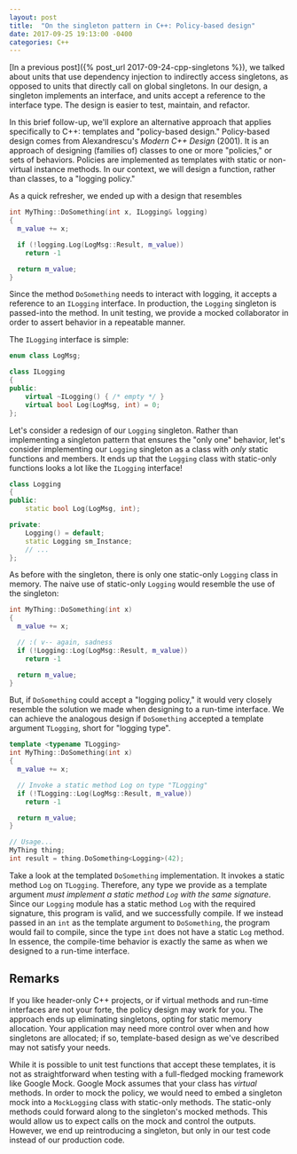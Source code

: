 ```yaml
---
layout: post
title:  "On the singleton pattern in C++: Policy-based design"
date: 2017-09-25 19:13:00 -0400
categories: C++
---
```


[In a previous post]({% post_url 2017-09-24-cpp-singletons %}), we talked about units that use dependency injection to indirectly access singletons, as opposed to units that directly call on global singletons. In our design, a singleton implements an interface, and units accept a reference to the interface type. The design is easier to test, maintain, and refactor.

In this brief follow-up, we'll explore an alternative approach that applies specifically to C++: templates and "policy-based design." Policy-based design comes from Alexandrescu's _Modern C++ Design_ (2001). It is an approach of designing (families of) classes to one or more "policies," or sets of behaviors. Policies are implemented as templates with static or non-virtual instance methods. In our context, we will design a function, rather than classes, to a "logging policy."

As a quick refresher, we ended up with a design that resembles

```c++
int MyThing::DoSomething(int x, ILogging& logging)
{
  m_value += x;

  if (!logging.Log(LogMsg::Result, m_value))
    return -1

  return m_value;
}
```

Since the method `DoSomething` needs to interact with logging, it accepts a reference to an `ILogging` interface. In production, the `Logging` singleton is passed-into the method. In unit testing, we provide a mocked collaborator in order to assert behavior in a repeatable manner.

The `ILogging` interface is simple:

```c++
enum class LogMsg;

class ILogging
{
public:
    virtual ~ILogging() { /* empty */ }
    virtual bool Log(LogMsg, int) = 0;
};
```

Let's consider a redesign of our `Logging` singleton. Rather than implementing a singleton pattern that ensures the "only one" behavior, let's consider implementing our `Logging` singleton as a class with _only_ static functions and members. It ends up that the `Logging` class with static-only functions looks a lot like the `ILogging` interface! 

```c++
class Logging
{
public:
    static bool Log(LogMsg, int);

private:
    Logging() = default;
    static Logging sm_Instance;
    // ...
};
```

As before with the singleton, there is only one static-only `Logging` class in memory. The naive use of static-only `Logging` would resemble the use of the singleton:

```c++
int MyThing::DoSomething(int x)
{
  m_value += x;

  // :( v-- again, sadness
  if (!Logging::Log(LogMsg::Result, m_value))
    return -1

  return m_value;
}
```

But, if `DoSomething` could accept a "logging policy," it would very closely resemble the solution we made when designing to a run-time interface. We can achieve the analogous design if `DoSomething` accepted a template argument `TLogging`, short for "logging type".

```c++
template <typename TLogging>
int MyThing::DoSomething(int x)
{
  m_value += x;

  // Invoke a static method Log on type "TLogging"
  if (!TLogging::Log(LogMsg::Result, m_value))
    return -1

  return m_value;
}

// Usage...
MyThing thing;
int result = thing.DoSomething<Logging>(42);
```

Take a look at the templated `DoSomething` implementation. It invokes a static method `Log` on `TLogging`. Therefore, any type we provide as a template argument _must implement a static method `Log` with the same signature_. Since our `Logging` module has a static method `Log` with the required signature, this program is valid, and we successfully compile. If we instead passed in an `int` as the template argument to `DoSomething`, the program would fail to compile, since the type `int` does not have a static `Log` method. In essence, the compile-time behavior is exactly the same as when we designed to a run-time interface.

## Remarks

If you like header-only C++ projects, or if virtual methods and run-time interfaces are not your forte, the policy design may work for you. The approach ends up eliminating singletons, opting for static memory allocation. Your application may need more control over when and how singletons are allocated; if so, template-based design as we've described may not satisfy your needs.

While it is possible to unit test functions that accept these templates, it is not as straightforward when testing with a full-fledged mocking framework like Google Mock. Google Mock assumes that your class has _virtual_ methods. In order to mock the policy, we would need to embed a singleton mock into a `MockLogging` class with static-only methods. The static-only methods could forward along to the singleton's mocked methods. This would allow us to expect calls on the mock and control the outputs. However, we end up reintroducing a singleton, but only in our test code instead of our production code.

